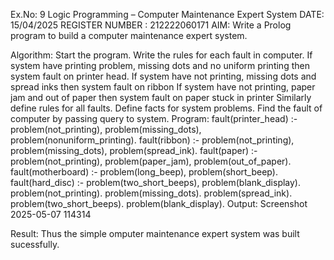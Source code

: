 Ex.No: 9 Logic Programming – Computer Maintenance Expert System
DATE: 15/04/2025
REGISTER NUMBER : 212222060171
AIM:
Write a Prolog program to build a computer maintenance expert system.

Algorithm:
Start the program.
Write the rules for each fault in computer.
If system have printing problem, missing dots and no uniform printing then system fault on printer head.
If system have not printing, missing dots and spread inks then system fault on ribbon
If system have not printing, paper jam and out of paper then system fault on paper stuck in printer
Similarly define rules for all faults.
Define facts for system problems.
Find the fault of computer by passing query to system.
Program:
fault(printer_head) :-
 problem(not_printing),
 problem(missing_dots),
 problem(nonuniform_printing).
fault(ribbon) :-
 problem(not_printing),
 problem(missing_dots),
 problem(spread_ink).
fault(paper) :-
 problem(not_printing),
 problem(paper_jam),
 problem(out_of_paper).
fault(motherboard) :-
 problem(long_beep),
 problem(short_beep).
fault(hard_disc) :-
 problem(two_short_beeps),
 problem(blank_display).
problem(not_printing).
problem(missing_dots).
problem(spread_ink).
problem(two_short_beeps).
problem(blank_display).
Output:
Screenshot 2025-05-07 114314

Result:
Thus the simple omputer maintenance expert system was built sucessfully.
